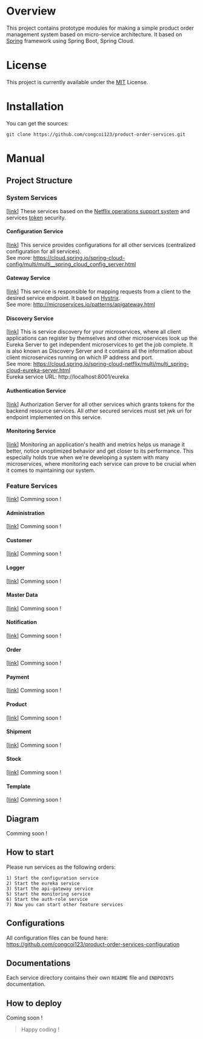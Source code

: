 # Overview
This project contains prototype modules for making a simple product order management system based on micro-service architecture. It based on [Spring](https://spring.io/) framework using Spring Boot, Spring Cloud.

# License
This project is currently available under the [MIT](https://github.com/congcoi123/product-order-services/blob/master/LICENSE) License.

# Installation
You can get the sources:
```
git clone https://github.com/congcoi123/product-order-services.git
```

# Manual
## Project Structure
### System Services
[[link](https://github.com/congcoi123/product-order-services/tree/develop/systems)] These services based on the [Netflix operations support system](https://spring.io/projects/spring-cloud-netflix) and services [token](https://en.wikipedia.org/wiki/JSON_Web_Token) security.

#### Configuration Service
[[link](https://github.com/congcoi123/product-order-services/tree/develop/systems/configuration)] This service provides configurations for all other services (centralized configuration for all services).  
See more: https://cloud.spring.io/spring-cloud-config/multi/multi__spring_cloud_config_server.html

#### Gateway Service
[[link](https://github.com/congcoi123/product-order-services/tree/develop/systems/api-gateway)] This service is responsible for mapping requests from a client to the desired service endpoint. It based on [Hystrix](https://github.com/Netflix/Hystrix).  
See more: http://microservices.io/patterns/apigateway.html

#### Discovery Service
[[link](https://github.com/congcoi123/product-order-services/tree/develop/systems/eureka)] This is service discovery for your microservices, where all client applications can register by themselves and other microservices look up the Eureka Server to get independent microservices to get the job complete. It is also known as Discovery Server and it contains all the information about client microservices running on which IP address and port.  
See more: https://cloud.spring.io/spring-cloud-netflix/multi/multi_spring-cloud-eureka-server.html  
Eureka service URL: http://localhost:8001/eureka

#### Authentication Service
[[link](https://github.com/congcoi123/product-order-services/tree/develop/systems/auth-role)] Authorization Server for all other services which grants tokens for the backend resource services. All other secured services must set jwk uri for endpoint implemented on this service.

#### Monitoring Service
[[link](https://github.com/congcoi123/product-order-services/tree/develop/systems/monitoring)] Monitoring an application's health and metrics helps us manage it better, notice unoptimized behavior and get closer to its performance. This especially holds true when we're developing a system with many microservices, where monitoring each service can prove to be crucial when it comes to maintaining our system.

### Feature Services
[[link](https://github.com/congcoi123/product-order-services/tree/develop/services)]
Comming soon !

#### Administration
[[link](https://github.com/congcoi123/product-order-services/tree/develop/services/admin)]
Comming soon !

#### Customer
[[link](https://github.com/congcoi123/product-order-services/tree/develop/services/customer)]
Comming soon !

#### Logger
[[link](https://github.com/congcoi123/product-order-services/tree/develop/services/logger)]
Comming soon !

#### Master Data
[[link](https://github.com/congcoi123/product-order-services/tree/develop/services/master-data)]
Comming soon !

#### Notification
[[link](https://github.com/congcoi123/product-order-services/tree/develop/services/notification)]
Comming soon !

#### Order
[[link](https://github.com/congcoi123/product-order-services/tree/develop/services/order)]
Comming soon !

#### Payment
[[link](https://github.com/congcoi123/product-order-services/tree/develop/services/payment)]
Comming soon !

#### Product
[[link](https://github.com/congcoi123/product-order-services/tree/develop/services/product)]
Comming soon !

#### Shipment
[[link](https://github.com/congcoi123/product-order-services/tree/develop/services/shipment)]
Comming soon !

#### Stock
[[link](https://github.com/congcoi123/product-order-services/tree/develop/services/stock)]
Comming soon !

#### Template
[[link](https://github.com/congcoi123/product-order-services/tree/develop/services/template)]
Comming soon !

## Diagram
Comming soon !

## How to start
Please run services as the following orders:
```
1) Start the configuration service
2) Start the eureka service
3) Start the api-gateway service
5) Start the monitoring service
6) Start the auth-role service
7) Now you can start other feature services
```

## Configurations
All configuration files can be found here: https://github.com/congcoi123/product-order-services-configuration

## Documentations
Each service directory contains their own `README` file and `ENDPOINTS` documentation.

## How to deploy
Coming soon !

> Happy coding !

